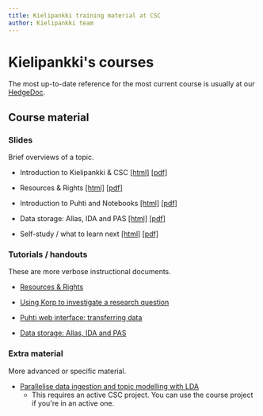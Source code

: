 ```yaml
---
title: Kielipankki training material at CSC
author: Kielipankki team
---
```


# Kielipankki's courses

The most up-to-date reference for the most current course is usually at our [HedgeDoc](https://siili.rahtiapp.fi/kielipankki-training).

## Course material

### Slides

Brief overviews of a topic.

* Introduction to Kielipankki & CSC [[html]](slides/intro.html) [[pdf]](https://a3s.fi/Kielipankki-training/intro.pdf)

* Resources & Rights [[html]](slides/rights_and_licenses.html) [[pdf]](https://a3s.fi/Kielipankki-training/rights_and_licenses.pdf)

* Introduction to Puhti and Notebooks [[html]](slides/puhti_jupyter_intro.html) [[pdf]](https://a3s.fi/Kielipankki-training/puhti_jupyter_intro.pdf)

* Data storage: Allas, IDA and PAS [[html]](slides/data_after_processing.html) [[pdf]](https://a3s.fi/Kielipankki-training/data_after_processing.pdf)

* Self-study / what to learn next [[html]](slides/self_study.html) [[pdf]](https://a3s.fi/Kielipankki-training/self_study.pdf)

### Tutorials / handouts

These are more verbose instructional documents.

* [Resources & Rights](tutorials/rights_and_licenses_handout.html)

* [Using Korp to investigate a research question](tutorials/korp_script.html)

* [Puhti web interface: transferring data](tutorials/fetch_data_into_puhti.html)

* [Data storage: Allas, IDA and PAS](tutorials/data_after_processing_handout.html)

### Extra material

More advanced or specific material.

* [Parallelise data ingestion and topic modelling with LDA](tutorials/lda.html)
    * This requires an active CSC project. You can use the course project if you're in an active one.
